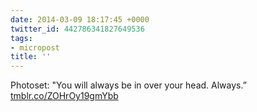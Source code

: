 ```yaml
---
date: 2014-03-09 18:17:45 +0000
twitter_id: 442786341827649536
tags:
- micropost
title: ''
---
```


Photoset: "You will always be in over your head. Always.” [tmblr.co/ZOHrOy19gmYbb](http://tmblr.co/ZOHrOy19gmYbb)
